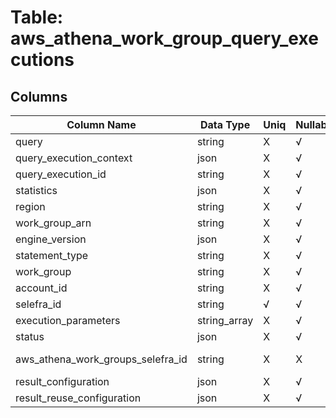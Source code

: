 # Table: aws_athena_work_group_query_executions

## Columns 

|  Column Name   |  Data Type  | Uniq | Nullable | Description | 
|  ----  | ----  | ----  | ----  | ---- | 
| query | string | X | √ |  | 
| query_execution_context | json | X | √ |  | 
| query_execution_id | string | X | √ |  | 
| statistics | json | X | √ |  | 
| region | string | X | √ |  | 
| work_group_arn | string | X | √ |  | 
| engine_version | json | X | √ |  | 
| statement_type | string | X | √ |  | 
| work_group | string | X | √ |  | 
| account_id | string | X | √ |  | 
| selefra_id | string | √ | √ | random id | 
| execution_parameters | string_array | X | √ |  | 
| status | json | X | √ |  | 
| aws_athena_work_groups_selefra_id | string | X | X | fk to aws_athena_work_groups.selefra_id | 
| result_configuration | json | X | √ |  | 
| result_reuse_configuration | json | X | √ |  | 


